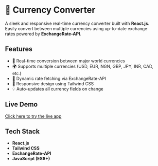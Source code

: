 # 💱 Currency Converter

A sleek and responsive real-time currency converter built with **React.js**. Easily convert between multiple currencies using up-to-date exchange rates powered by **ExchangeRate-API**.

##  Features

- 🔁 Real-time conversion between major world currencies
- 🌍 Supports multiple currencies (USD, EUR, NGN, GBP, JPY, INR, CAD, etc.)
- 🔎 Dynamic rate fetching via ExchangeRate-API
- 📱 Responsive design using Tailwind CSS
- 💡 Auto-updates all currency fields on change

##  Live Demo
 [Click here to try the live app]()

##  Tech Stack

- **React.js**
- **Tailwind CSS**
- **ExchangeRate-API**
- **JavaScript (ES6+)**



